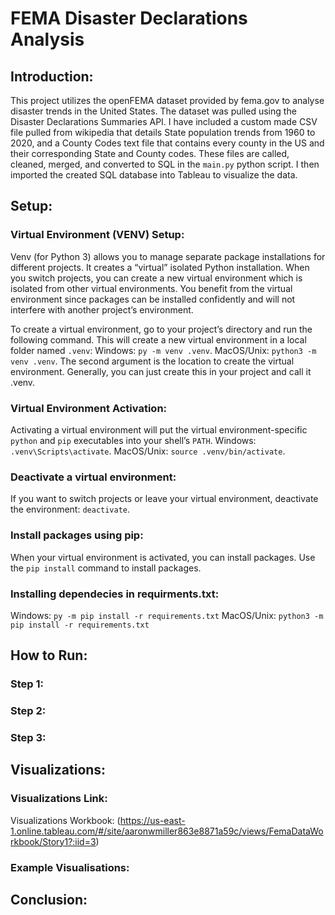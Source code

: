 # FEMA Disaster Declarations Analysis

## Introduction:
This project utilizes the openFEMA dataset provided by fema.gov to analyse disaster trends in the United States. The dataset was pulled using the Disaster Declarations Summaries API. I have included a custom made CSV file pulled from wikipedia that details State population trends from 1960 to 2020, and a County Codes text file that contains every county in the US and their corresponding State and County codes. These files are called, cleaned, merged, and converted to SQL in the `main.py` python script. I then imported the created SQL database into Tableau to visualize the data.

## Setup:
### Virtual Environment (VENV) Setup:
Venv (for Python 3) allows you to manage separate package installations for different projects. It creates a “virtual” isolated Python installation. When you switch projects, you can create a new virtual environment which is isolated from other virtual environments. You benefit from the virtual environment since packages can be installed confidently and will not interfere with another project’s environment.

To create a virtual environment, go to your project’s directory and run the following command. This will create a new virtual environment in a local folder named `.venv`:
Windows: `py -m venv .venv`.
MacOS/Unix: `python3 -m venv .venv`.
The second argument is the location to create the virtual environment. Generally, you can just create this in your project and call it .venv.

### Virtual Environment Activation:
Activating a virtual environment will put the virtual environment-specific `python` and `pip` executables into your shell’s `PATH`.
Windows: `.venv\Scripts\activate`.
MacOS/Unix: `source .venv/bin/activate`.

### Deactivate a virtual environment:
If you want to switch projects or leave your virtual environment, deactivate the environment: `deactivate`.

### Install packages using pip:
When your virtual environment is activated, you can install packages. Use the `pip install` command to install packages.

### Installing dependecies in requirments.txt:
Windows: `py -m pip install -r requirements.txt`
MacOS/Unix: `python3 -m pip install -r requirements.txt`



## How to Run:
### Step 1:

### Step 2:

### Step 3:

## Visualizations:
### Visualizations Link:
Visualizations Workbook: (https://us-east-1.online.tableau.com/#/site/aaronwmiller863e8871a59c/views/FemaDataWorkbook/Story1?:iid=3)

### Example Visualisations:

## Conclusion:


